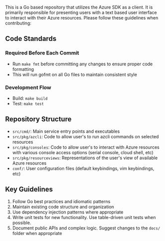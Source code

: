 This is a Go based repository that utilizes the Azure SDK as a client. It is primarily responsible for presenting users with a text based user interface to interact with their Azure resources. Please follow these guidelines when contributing:

## Code Standards

### Required Before Each Commit
- Run `make fmt` before committing any changes to ensure proper code formatting
- This will run gofmt on all Go files to maintain consistent style

### Development Flow
- Build: `make build`
- Test: `make test`

## Repository Structure
- `src/cmd/`: Main service entry points and executables
- `src/pkg/azcli`: Code to allow user's to run azcli commands on selected resources
- `src/pkg/consoles`: Code to allow user's to interact with Azure resources with various console access options (serial console, cloud shell, etc)
- `src/pkg/resourceviews`: Representations of the user's view of available Azure resources
- `conf/`: User configuration files (default keybindings, vim keybindings, etc)

## Key Guidelines
1. Follow Go best practices and idiomatic patterns
2. Maintain existing code structure and organization
3. Use dependency injection patterns where appropriate
4. Write unit tests for new functionality. Use table-driven unit tests when possible.
5. Document public APIs and complex logic. Suggest changes to the `docs/` folder when appropriate
